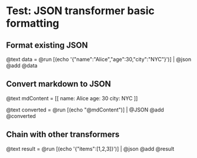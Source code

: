 # Test: JSON transformer basic formatting

## Format existing JSON
@text data = @run [(echo '{"name":"Alice","age":30,"city":"NYC"}')] | @json
@add @data

## Convert markdown to JSON
@text mdContent = [[
name: Alice
age: 30
city: NYC
]]

@text converted = @run [(echo "@mdContent")] | @JSON
@add @converted

## Chain with other transformers
@text result = @run [(echo '{"items":[1,2,3]}')] | @json
@add @result